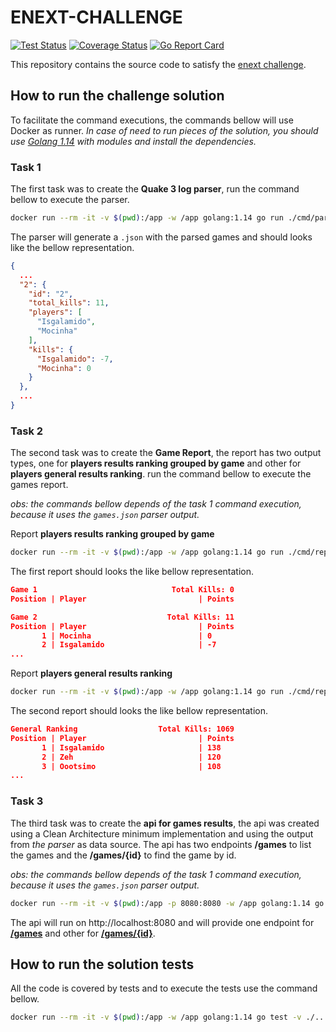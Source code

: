 # ENEXT-CHALLENGE

[![Test Status](https://github.com/bgildson/enext-challenge/workflows/Test%20and%20Send%20Coverage%20Report/badge.svg)](https://github.com/bgildson/enext-challenge/actions?workflow=test)
[![Coverage Status](https://coveralls.io/repos/github/bgildson/enext-challenge/badge.svg?branch=master)](https://coveralls.io/github/bgildson/enext-challenge?branch=master)
[![Go Report Card](https://goreportcard.com/badge/github.com/bgildson/enext-challenge)](https://goreportcard.com/report/github.com/bgildson/enext-challenge)

This repository contains the source code to satisfy the [enext challenge](CHALLENGE.md).

## How to run the challenge solution

To facilitate the command executions, the commands bellow will use Docker as runner.
_In case of need to run pieces of the solution, you should use [Golang 1.14](https://golang.org/dl/) with modules and install the dependencies._

### Task 1

The first task was to create the **Quake 3 log parser**, run the command bellow to execute the parser.

```sh
docker run --rm -it -v $(pwd):/app -w /app golang:1.14 go run ./cmd/parser/main.go -log=./games.log -out=./games.json
```

The parser will generate a `.json` with the parsed games and should looks like the bellow representation.

```json
{
  ...
  "2": {
    "id": "2",
    "total_kills": 11,
    "players": [
      "Isgalamido",
      "Mocinha"
    ],
    "kills": {
      "Isgalamido": -7,
      "Mocinha": 0
    }
  },
  ...
}
```

### Task 2

The second task was to create the **Game Report**, the report has two output types, one for **players results ranking grouped by game** and other for **players general results ranking**. run the command bellow to execute the games report.

_obs: the commands bellow depends of the task 1 command execution, because it uses the `games.json` parser output._

Report **players results ranking grouped by game**
```sh
docker run --rm -it -v $(pwd):/app -w /app golang:1.14 go run ./cmd/report/main.go -games-json-path=./games.json -general=false
```

The first report should looks the like bellow representation.

```json
Game 1                              Total Kills: 0
Position | Player                         | Points

Game 2                             Total Kills: 11
Position | Player                         | Points
       1 | Mocinha                        | 0
       2 | Isgalamido                     | -7
...
```

Report **players general results ranking**
```sh
docker run --rm -it -v $(pwd):/app -w /app golang:1.14 go run ./cmd/report/main.go -games-json-path=./games.json -general=true
```

The second report should looks the like bellow representation.

```json
General Ranking                  Total Kills: 1069
Position | Player                         | Points
       1 | Isgalamido                     | 138
       2 | Zeh                            | 120
       3 | Oootsimo                       | 108
...
```

### Task 3

The third task was to create the **api for games results**, the api was created using a Clean Architecture minimum implementation and using the output from _the parser_ as data source. The api has two endpoints **/games** to list the games and the **/games/{id}** to find the game by id.

_obs: the commands bellow depends of the task 1 command execution, because it uses the `games.json` parser output._

```sh
docker run --rm -it -v $(pwd):/app -p 8080:8080 -w /app golang:1.14 go run ./cmd/api/main.go -games-json-path=./games.json -port=8080
```

The api will run on http://localhost:8080 and will provide one endpoint for **[/games](http://localhost:8080/games)** and other for **[/games/{id}](http://localhost:8080/games/2)**.

## How to run the solution tests

All the code is covered by tests and to execute the tests use the command bellow.

```sh
docker run --rm -it -v $(pwd):/app -w /app golang:1.14 go test -v ./...
```
